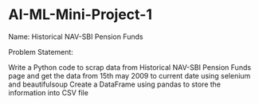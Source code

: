 # AI-ML-Mini-Project-1


Name: Historical NAV-SBI Pension Funds

Problem Statement:

Write a Python code to scrap data from Historical NAV-SBI Pension Funds page and get the data from 15th may 2009 to current date using selenium and beautifulsoup Create a DataFrame using pandas to store the information into CSV file

